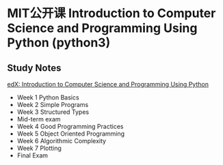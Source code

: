# MIT公开课 Introduction to Computer Science and Programming Using Python (python3) #

## Study Notes ## 

[edX: Introduction to Computer Science and Programming Using Python](https://courses.edx.org/courses/course-v1:MITx+6.00.1x+2T2017_2/course/ "edX online course")


- Week 1 Python Basics
- Week 2 Simple Programs
- Week 3 Structured Types
- Mid-term exam
- Week 4 Good Programming Practices
- Week 5 Object Oriented Programming
- Week 6 Algorithmic Complexity
- Week 7 Plotting
- Final Exam
